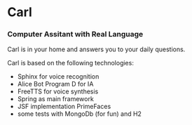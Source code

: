 # Carl #


### Computer Assitant with Real Language ###


Carl is in your home and answers you to your daily questions.

Carl is based on the following technologies:
 * Sphinx for voice recognition
 * Alice Bot Program D for IA
 * FreeTTS for voice synthesis
 * Spring as main framework
 * JSF implementation PrimeFaces
 * some tests with MongoDb (for fun) and H2
